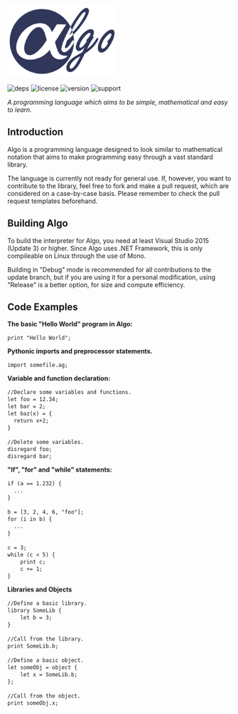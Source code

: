 ![algologo](logo_small.png)

![deps](https://img.shields.io/badge/dependencies-none-green.svg)      ![license](https://img.shields.io/badge/license-MIT-blue.svg) ![version](https://img.shields.io/badge/version-v0.04-orange.svg) ![support](https://img.shields.io/badge/platform-c%23.net%20%3E%3D%207-lightgrey.svg)

*A programming language which aims to be simple, mathematical and easy to learn.*
## Introduction
Algo is a programming language designed to look similar to mathematical notation that aims to make programming easy through a vast standard library.

The language is currently not ready for general use. If, however, you want to contribute to the library, feel free to fork and make a pull request, which are considered on a case-by-case basis. Please remember to check the pull request templates beforehand.

## Building Algo
To build the interpreter for Algo, you need at least Visual Studio 2015 (Update 3) or higher. Since Algo uses .NET Framework, this is only compileable on Linux through the use of Mono.

Building in "Debug" mode is recommended for all contributions to the update branch, but if you are using it for a personal modification, using "Release" is a better option, for size and compute efficiency.

## Code Examples
**The basic "Hello World" program in Algo:**

    print "Hello World";

**Pythonic imports and preprocessor statements.**

    import somefile.ag;
    
**Variable and function declaration:**

    //Declare some variables and functions.
    let foo = 12.34;
    let bar = 2;
    let baz(x) = {
      return x+2;
    }
    
    //Delete some variables.
    disregard foo;
    disregard bar;
    
**"If", "for" and "while" statements:**
    
    if (a == 1.232) {
      ...
    }
    
    b = [3, 2, 4, 6, "foo"];
    for (i in b) {
      ...
    }
    
    c = 3;
    while (c < 5) {
        print c;
        c += 1;
    }

**Libraries and Objects**
    
    //Define a basic library.
    library SomeLib {
        let b = 3;
    }
    
    //Call from the library.
    print SomeLib.b;
    
    //Define a basic object.
    let someObj = object {
        let x = SomeLib.b;
    };
    
    //Call from the object.
    print someObj.x;
